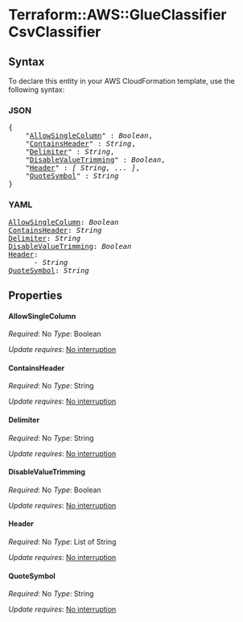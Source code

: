 # Terraform::AWS::GlueClassifier CsvClassifier

## Syntax

To declare this entity in your AWS CloudFormation template, use the following syntax:

### JSON

<pre>
{
    "<a href="#allowsinglecolumn" title="AllowSingleColumn">AllowSingleColumn</a>" : <i>Boolean</i>,
    "<a href="#containsheader" title="ContainsHeader">ContainsHeader</a>" : <i>String</i>,
    "<a href="#delimiter" title="Delimiter">Delimiter</a>" : <i>String</i>,
    "<a href="#disablevaluetrimming" title="DisableValueTrimming">DisableValueTrimming</a>" : <i>Boolean</i>,
    "<a href="#header" title="Header">Header</a>" : <i>[ String, ... ]</i>,
    "<a href="#quotesymbol" title="QuoteSymbol">QuoteSymbol</a>" : <i>String</i>
}
</pre>

### YAML

<pre>
<a href="#allowsinglecolumn" title="AllowSingleColumn">AllowSingleColumn</a>: <i>Boolean</i>
<a href="#containsheader" title="ContainsHeader">ContainsHeader</a>: <i>String</i>
<a href="#delimiter" title="Delimiter">Delimiter</a>: <i>String</i>
<a href="#disablevaluetrimming" title="DisableValueTrimming">DisableValueTrimming</a>: <i>Boolean</i>
<a href="#header" title="Header">Header</a>: <i>
      - String</i>
<a href="#quotesymbol" title="QuoteSymbol">QuoteSymbol</a>: <i>String</i>
</pre>

## Properties

#### AllowSingleColumn

_Required_: No
_Type_: Boolean

_Update requires_: [No interruption](https://docs.aws.amazon.com/AWSCloudFormation/latest/UserGuide/using-cfn-updating-stacks-update-behaviors.html#update-no-interrupt)

#### ContainsHeader

_Required_: No
_Type_: String

_Update requires_: [No interruption](https://docs.aws.amazon.com/AWSCloudFormation/latest/UserGuide/using-cfn-updating-stacks-update-behaviors.html#update-no-interrupt)

#### Delimiter

_Required_: No
_Type_: String

_Update requires_: [No interruption](https://docs.aws.amazon.com/AWSCloudFormation/latest/UserGuide/using-cfn-updating-stacks-update-behaviors.html#update-no-interrupt)

#### DisableValueTrimming

_Required_: No
_Type_: Boolean

_Update requires_: [No interruption](https://docs.aws.amazon.com/AWSCloudFormation/latest/UserGuide/using-cfn-updating-stacks-update-behaviors.html#update-no-interrupt)

#### Header

_Required_: No
_Type_: List of String

_Update requires_: [No interruption](https://docs.aws.amazon.com/AWSCloudFormation/latest/UserGuide/using-cfn-updating-stacks-update-behaviors.html#update-no-interrupt)

#### QuoteSymbol

_Required_: No
_Type_: String

_Update requires_: [No interruption](https://docs.aws.amazon.com/AWSCloudFormation/latest/UserGuide/using-cfn-updating-stacks-update-behaviors.html#update-no-interrupt)

